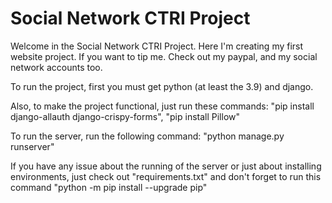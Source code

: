 # Social Network CTRI Project

Welcome in the Social Network CTRI Project. Here I'm creating my first website project. If you want to tip me. Check out my paypal, and my social network accounts too.

To run the project, first you must get python (at least the 3.9) and django. 

Also, to make  the project functional, just run these commands:
"pip install django-allauth django-crispy-forms", "pip install Pillow"

To run the server, run the following command:
"python manage.py runserver"

If you have any issue about the running of the server or just about installing environments, just check out "requirements.txt" and don't forget to run this command "python -m pip install --upgrade pip"
 
